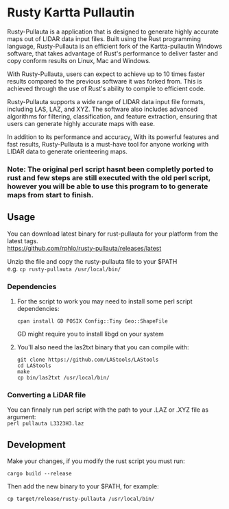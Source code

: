 # Rusty Kartta Pullautin

Rusty-Pullauta is a application that is designed to generate highly accurate maps out of LIDAR data input files. Built using the Rust programming language, Rusty-Pullauta is an efficient fork of the Kartta-pullautin Windows software, that takes advantage of Rust's performance to deliver faster and copy conform results on Linux, Mac and Windows.

With Rusty-Pullauta, users can expect to achieve up to 10 times faster results compared to the previous software it was forked from. This is achieved through the use of Rust's ability to compile to efficient code.

Rusty-Pullauta supports a wide range of LIDAR data input file formats, including LAS, LAZ, and XYZ. The software also includes advanced algorithms for filtering, classification, and feature extraction, ensuring that users can generate highly accurate maps with ease.

In addition to its performance and accuracy, With its powerful features and fast results, Rusty-Pullauta is a must-have tool for anyone working with LIDAR data to generate orienteering maps.

### Note: The original perl script hasnt been completly ported to rust and few steps are still executed with the old perl script, however you will be able to use this program to to generate maps from start to finish.

## Usage

You can download latest binary for rust-pullauta for your platform from the latest tags.  
https://github.com/rphlo/rusty-pullauta/releases/latest

Unzip the file and copy the rusty-pullauta file to your $PATH  
e.g. `cp rusty-pullauta /usr/local/bin/`

### Dependencies
1. For the script to work you may need to install some perl script dependencies:

    `cpan install GD POSIX Config::Tiny Geo::ShapeFile`

    GD might require you to install libgd on your system

2. You'll also need the las2txt binary that you can compile with:  
    ```
    git clone https://github.com/LAStools/LAStools
    cd LAStools
    make
    cp bin/las2txt /usr/local/bin/
    ```

### Converting a LiDAR file
You can finnaly run perl script with the path to your .LAZ or .XYZ file as argument:  
`perl pullauta L3323H3.laz`

## Development

Make your changes, if you modify the rust script you must run:

`cargo build --release`

Then add the new binary to your $PATH, for example:

`cp target/release/rusty-pullauta /usr/local/bin/`
